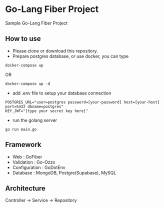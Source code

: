 # Go-Lang Fiber Project

Sample Go-Lang Fiber Project

## How to use
- Please clone or download this repository.
- Prepare postgres database, or use docker, you can type
```
docker-compose up
```
OR
```
docker-compose up -d
```
- add .env file to setup your database connection
```
POSTGRES_URL="user=postgres password=[your-password] host=[your-host] port=5432 dbname=postgres"
KEY_JWT="[type your secret key here]"
```
- run the golang server
```
go run main.go
```

## Framework

- Web : GoFiber
- Validation : Go-Ozzo
- Configuration : GoDotEnv
- Database : MongoDB, Postgre(Supabase), MySQL

## Architecture

Controller -> Service -> Repository